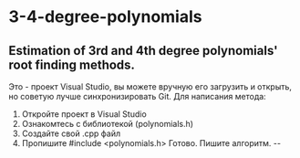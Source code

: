 # 3-4-degree-polynomials
Estimation of 3rd and 4th degree polynomials' root finding methods.
---
Это - проект Visual Studio, вы можете вручную его загрузить и открыть, но советую лучше синхронизировать Git.
Для написания метода:
1) Откройте проект в Visual Studio
2) Ознакомтесь с библиотекой (polynomials.h)
3) Создайте свой .cpp файл
4) Пропишите #include <polynomials.h>
Готово. Пишите алгоритм.
--
